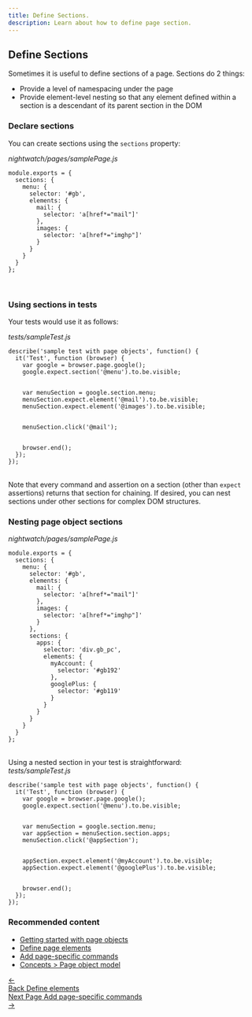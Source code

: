```yaml
---
title: Define Sections.
description: Learn about how to define page section.
---
```

## Define Sections

Sometimes it is useful to define sections of a page. Sections do 2 things:

* Provide a level of namespacing under the page
* Provide element-level nesting so that any element defined within a section is a descendant of its parent section in the DOM

### Declare sections
You can create sections using the `sections` property:

<div class="sample-test"><i>nightwatch/pages/samplePage.js</i>
<pre class="line-numbers" data-language="javascript"><code class="language-javascript">module.exports = {
  sections: {
    menu: {
      selector: '#gb',
      elements: {
        mail: {
          selector: 'a[href*="mail"]'
        },
        images: {
          selector: 'a[href*="imghp"]'
        }
      }
    }
  }
};
</code></pre></div>

<br>

### Using sections in tests

Your tests would use it as follows:

<div class="sample-test"><i>tests/sampleTest.js</i>
<pre class="line-numbers" data-language="javascript"><code class="language-javascript">describe('sample test with page objects', function() {
  it('Test', function (browser) {
    var google = browser.page.google();
    google.expect.section('@menu').to.be.visible;
    <br>
    var menuSection = google.section.menu;
    menuSection.expect.element('@mail').to.be.visible;
    menuSection.expect.element('@images').to.be.visible;
    <br>
    menuSection.click('@mail');
    <br>
    browser.end();
  });
});
</code></pre></div>

<br>
<div class="alert alert-info">
Note that every command and assertion on a section (other than <code>expect</code> assertions) returns that section for chaining. If desired, you can nest sections under other sections for complex DOM structures.
</div>

### Nesting page object sections

<div class="sample-test"><i>nightwatch/pages/samplePage.js</i>
<pre class="line-numbers" data-language="javascript"><code class="language-javascript">module.exports = {
  sections: {
    menu: {
      selector: '#gb',
      elements: {
        mail: {
          selector: 'a[href*="mail"]'
        },
        images: {
          selector: 'a[href*="imghp"]'
        }
      },
      sections: {
        apps: {
          selector: 'div.gb_pc',
          elements: {
            myAccount: {
              selector: '#gb192'
            },
            googlePlus: {
              selector: '#gb119'
            }
          }
        }
      }
    }
  }
};
</code></pre></div>

<br>
Using a nested section in your test is straightforward:

<div class="sample-test"><i>tests/sampleTest.js</i>
<pre class="line-numbers" data-language="javascript"><code class="language-javascript">describe('sample test with page objects', function() {
  it('Test', function (browser) {
    var google = browser.page.google();
    google.expect.section('@menu').to.be.visible;
    <br>
    var menuSection = google.section.menu;
    var appSection = menuSection.section.apps;
    menuSection.click('@appSection');
    <br>
    appSection.expect.element('@myAccount').to.be.visible;
    appSection.expect.element('@googlePlus').to.be.visible;
    <br>
    browser.end();
  });
});
</code></pre></div>

### Recommended content
- [Getting started with page objects](https://nightwatchjs.org/guide/using-page-objects/getting-started.html)
- [Define page elements](https://nightwatchjs.org/guide/using-page-objects/defining-elements.html)
- [Add page-specific commands](https://nightwatchjs.org/guide/using-page-objects/writing-page-specific-commands.html)
- [Concepts > Page object model](https://nightwatchjs.org/guide/concepts/page-object-model.html)

 <div class="doc-pagination pt-40">
  <div class="previous">
    <a href="/guide/using-page-objects/defining-elements.html">
      <span>←</span>
        <div class="d-flex flex-column">
          <span class="smallT">Back</span>
          <span class="bigT">Define elements</span>
        </div>
    </a>
  </div>
  <div class="next">
    <a href="/guide/using-page-objects/writing-page-specific-commands.html">
        <div class="d-flex flex-column">
          <span class="smallT">Next Page</span>
          <span class="bigT">Add page-specific commands</span>
        </div>
        <span>→</span>
    </a>
  </div>
</div>